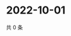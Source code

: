 # 2022-10-01

共 0 条

<!-- BEGIN WEIBO -->
<!-- 最后更新时间 Sat Oct 01 2022 11:43:48 GMT+0800 (China Standard Time) -->

<!-- END WEIBO -->
